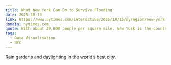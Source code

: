 ```yaml
---
title: What New York Can Do to Survive Flooding
date: 2025-10-18
link: https://www.nytimes.com/interactive/2025/10/15/nyregion/new-york-climate-flooding-solutions.html?unlocked_article_code=1.uU8.o9uE.iaCpjUnJOONi&smid=url-share
domain: nytimes.com
quote: With about 29,000 people per square mile, New York is the country’s most densely populated major city, which makes moving people out of harm’s way particularly expensive and challenging to implement.
tags:
  - Data Visualisation
  - NYC
---
```


Rain gardens and daylighting in the world’s best city.
